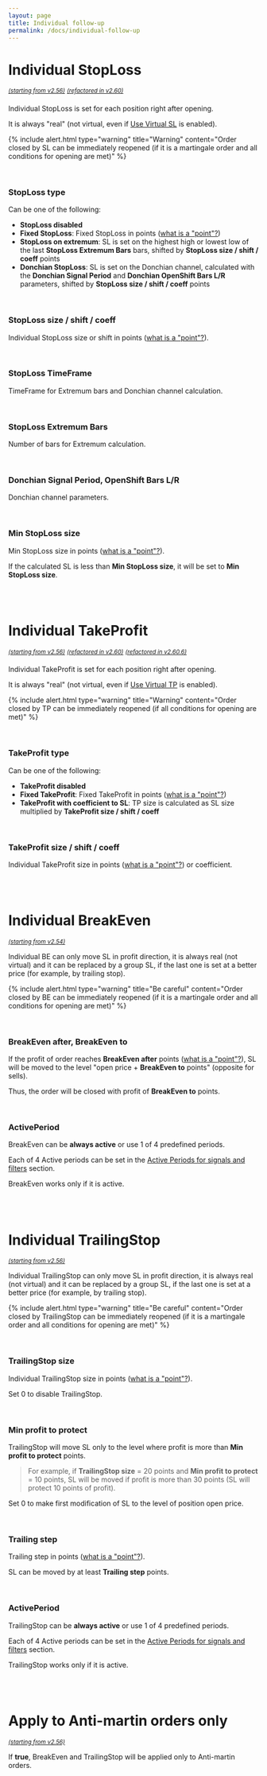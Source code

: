 ```yaml
---
layout: page
title: Individual follow-up
permalink: /docs/individual-follow-up
---
```


# Individual StopLoss

<sup>[*(starting from v2.56)*](/docs/versions-history#20230818-1124-256)</sup>
<sup>[*(refactored in v2.60)*](/docs/versions-history#20240428-0903-260)</sup>

Individual StopLoss is set for each position right after opening.

It is always "real" (not virtual, even if [Use Virtual SL](/docs/follow-up#use-virtual-stoploss) is enabled).

{% include alert.html type="warning" title="Warning" content="Order closed by SL can be immediately reopened (if it is a martingale order and all conditions for opening are met)" %}

<br />

### StopLoss type

Can be one of the following:
* **StopLoss disabled**
* **Fixed StopLoss**: Fixed StopLoss in points ([what is a "point"?](/docs/FAQ/what-is-a-point))
* **StopLoss on extremum**: SL is set on the highest high or lowest low of the last **StopLoss Extremum Bars** bars, shifted by **StopLoss size / shift / coeff** points 
* **Donchian StopLoss**: SL is set on the Donchian channel, calculated with the **Donchian Signal Period** and **Donchian OpenShift Bars L/R** parameters, shifted by **StopLoss size / shift / coeff** points

<br />

### StopLoss size / shift / coeff

Individual StopLoss size or shift in points ([what is a "point"?](/docs/FAQ/what-is-a-point)).

<br />

### StopLoss TimeFrame

TimeFrame for Extremum bars and Donchian channel calculation.

<br />

### StopLoss Extremum Bars

Number of bars for Extremum calculation.

<br />

### Donchian Signal Period, OpenShift Bars L/R

Donchian channel parameters.

<br />

### Min StopLoss size

Min StopLoss size in points ([what is a "point"?](/docs/FAQ/what-is-a-point)).

If the calculated SL is less than **Min StopLoss size**, it will be set to **Min StopLoss size**.

<br />
<br />

# Individual TakeProfit

<sup>[*(starting from v2.56)*](/docs/versions-history#20230818-1124-256)</sup>
<sup>[*(refactored in v2.60)*](/docs/versions-history#20240428-0903-260)</sup>
<sup>[*(refactored in v2.60.6)*](/docs/versions-history#20240915-1015-2601-2606)</sup>

Individual TakeProfit is set for each position right after opening.

It is always "real" (not virtual, even if [Use Virtual TP](/docs/follow-up#use-virtual-takeprofit) is enabled).

{% include alert.html type="warning" title="Warning" content="Order closed by TP can be immediately reopened (if all conditions for opening are met)" %}

<br />

### TakeProfit type

Can be one of the following:
* **TakeProfit disabled**
* **Fixed TakeProfit**: Fixed TakeProfit in points ([what is a "point"?](/docs/FAQ/what-is-a-point))
* **TakeProfit with coefficient to SL**: TP size is calculated as SL size multiplied by **TakeProfit size / shift / coeff**

<br />

### TakeProfit size / shift / coeff

Individual TakeProfit size in points ([what is a "point"?](/docs/FAQ/what-is-a-point)) or coefficient.

<br />
<br />

# Individual BreakEven

<sup>[*(starting from v2.54)*](/docs/versions-history#20230427-0706-254)</sup>

Individual BE can only move SL in profit direction, it is always real (not virtual) and it can be replaced by a group SL, if the last one is set at a better price (for example, by trailing stop).

{% include alert.html type="warning" title="Be careful" content="Order closed by BE can be immediately reopened (if it is a martingale order and all conditions for opening are met)" %}

<br />

### BreakEven after, BreakEven to

If the profit of order reaches **BreakEven after** points ([what is a "point"?](/docs/FAQ/what-is-a-point)), SL will be moved to the level "open price + **BreakEven to** points" (opposite for sells).

Thus, the order will be closed with profit of **BreakEven to** points.

<br />

### ActivePeriod

BreakEven can be **always active** or use 1 of 4 predefined periods.

Each of 4 Active periods can be set in the [Active Periods for signals and filters](/docs/active-periods) section.

BreakEven works only if it is active.

<br />
<br />

# Individual TrailingStop

<sup>[*(starting from v2.56)*](/docs/versions-history#20230818-1124-256)</sup>

Individual TrailingStop can only move SL in profit direction, it is always real (not virtual) and it can be replaced by a group SL, if the last one is set at a better price (for example, by trailing stop).

{% include alert.html type="warning" title="Be careful" content="Order closed by TrailingStop can be immediately reopened (if it is a martingale order and all conditions for opening are met)" %}

<br />

### TrailingStop size

Individual TrailingStop size in points ([what is a "point"?](/docs/FAQ/what-is-a-point)).

Set 0 to disable TrailingStop.

<br />

### Min profit to protect

TrailingStop will move SL only to the level where profit is more than **Min profit to protect** points.

> For example, if **TrailingStop size** = 20 points and **Min profit to protect** = 10 points, SL will be moved if profit is more than 30 points (SL will protect 10 points of profit).

Set 0 to make first modification of SL to the level of position open price.

<br />

### Trailing step

Trailing step in points ([what is a "point"?](/docs/FAQ/what-is-a-point)).

SL can be moved by at least **Trailing step** points.

<br />

### ActivePeriod

TrailingStop can be **always active** or use 1 of 4 predefined periods.

Each of 4 Active periods can be set in the [Active Periods for signals and filters](/docs/active-periods) section.

TrailingStop works only if it is active.

<br />
<br />

# Apply to Anti-martin orders only
<sup>[*(starting from v2.56)*](/docs/versions-history#20230818-1124-256)</sup>

If **true**, BreakEven and TrailingStop will be applied only to Anti-martin orders.
